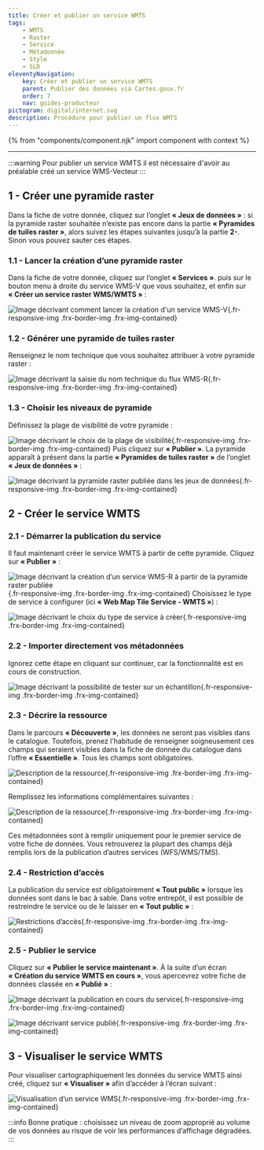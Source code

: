 ```yaml
---
title: Créer et publier un service WMTS
tags:
    - WMTS
    - Raster
    - Service
    - Métadonnée
    - Style
    - SLD
eleventyNavigation:
    key: Créer et publier un service WMTS
    parent: Publier des données via Cartes.gouv.fr
    order: 7
    nav: guides-producteur
pictogram: digital/internet.svg
description: Procédure pour publier un flux WMTS
---
```


{% from "components/component.njk" import component with context %}

---

:::warning
Pour publier un service WMTS il est nécessaire d'avoir au préalable créé un service WMS-Vecteur
:::

## 1 - Créer une pyramide raster

Dans la fiche de votre donnée, cliquez sur l’onglet **« Jeux de données »** : si la pyramide raster souhaitée n’existe pas encore dans la partie **« Pyramides de tuiles raster »**, alors suivez les étapes suivantes jusqu’à la partie **2-**. Sinon vous pouvez sauter ces étapes.

### 1.1 - Lancer la création d’une pyramide raster

Dans la fiche de votre donnée, cliquez sur l’onglet **« Services »**. puis sur le bouton menu à droite du service WMS-V que vous souhaitez, et enfin sur **« Créer un service raster WMS/WMTS »** :

![Image décrivant comment lancer la création d'un service WMS-V](/img/guides-producteur/publier-des-donnees-via-cartes-gouv/wmts/01_creer-service-raster.png){.fr-responsive-img .frx-border-img .frx-img-contained}

### 1.2 - Générer une pyramide de tuiles raster

Renseignez le nom technique que vous souhaitez attribuer à votre pyramide raster :

![Image décrivant la saisie du nom technique du flux WMS-R](/img/guides-producteur/publier-des-donnees-via-cartes-gouv/wmts/02_nom-pyramide-raster.png){.fr-responsive-img .frx-border-img .frx-img-contained}

### 1.3 - Choisir les niveaux de pyramide

Définissez la plage de visibilité de votre pyramide :

![Image décrivant le choix de la plage de visibilité](/img/guides-producteur/publier-des-donnees-via-cartes-gouv/wmts/03_plage-de-visibilite-pyramide-raster.png){.fr-responsive-img .frx-border-img .frx-img-contained}
Puis cliquez sur **« Publier »**. La pyramide apparaît à présent dans la partie **« Pyramides de tuiles raster »** de l’onglet **« Jeux de données »** :

![Image décrivant la pyramide raster publiée dans les jeux de données](/img/guides-producteur/publier-des-donnees-via-cartes-gouv/wmts/04_pyramide-publiee.png){.fr-responsive-img .frx-border-img .frx-img-contained}

## 2 - Créer le service WMTS

### 2.1 - Démarrer la publication du service

Il faut maintenant créer le service WMTS à partir de cette pyramide. Cliquez sur **« Publier »** :

![Image décrivant la création d’un service WMS-R à partir de la pyramide raster publiée](/img/guides-producteur/publier-des-donnees-via-cartes-gouv/wmts/05_publier-wmts.png){.fr-responsive-img .frx-border-img .frx-img-contained}
Choisissez le type de service à configurer (ici **« Web Map Tile Service - WMTS »**) :

![Image décrivant le choix du type de service à créer](/img/guides-producteur/publier-des-donnees-via-cartes-gouv/wmts/06_type-de-service.png){.fr-responsive-img .frx-border-img .frx-img-contained}

### 2.2 - Importer directement vos métadonnées

Ignorez cette étape en cliquant sur continuer, car la fonctionnalité est en cours de construction.

![Image décrivant la possibilité de tester sur un échantillon](/img/guides-producteur/publier-des-donnees-via-cartes-gouv/wmts/07_source-metadonnees-wmts.png){.fr-responsive-img .frx-border-img .frx-img-contained}

### 2.3 - Décrire la ressource

Dans le parcours **« Découverte »**, les données ne seront pas visibles dans le catalogue. Toutefois, prenez l’habitude de renseigner soigneusement ces champs qui seraient visibles dans la fiche de donnée du catalogue dans l’offre **« Essentielle »**. Tous les champs sont obligatoires.

![Description de la ressource](/img/guides-producteur/publier-des-donnees-via-cartes-gouv/wmts/08_description-wmts.png){.fr-responsive-img .frx-border-img .frx-img-contained}

Remplissez les informations complémentaires suivantes :

![Description de la ressource](/img/guides-producteur/publier-des-donnees-via-cartes-gouv/wmts/09_info-complementaires-metadonnees-wmts.png){.fr-responsive-img .frx-border-img .frx-img-contained}

Ces métadonnées sont à remplir uniquement pour le premier service de votre fiche de données. Vous retrouverez la plupart des champs déjà remplis lors de la publication d’autres services (WFS/WMS/TMS).

### 2.4 - Restriction d’accès

La publication du service est obligatoirement **« Tout public »** lorsque les données sont dans le bac à sable. Dans votre entrepôt, il est possible de restreindre le service ou de le laisser en **« Tout public »** :

![Restrictions d’accès](/img/guides-producteur/publier-des-donnees-via-cartes-gouv/wmts/10_restrictions-wmts.png){.fr-responsive-img .frx-border-img .frx-img-contained}

### 2.5 - Publier le service

Cliquez sur **« Publier le service maintenant »**. À la suite d’un écran **« Création du service WMTS en cours »**, vous apercevrez votre fiche de données classée en **« Publié »** :

![Image décrivant la publication en cours du service](/img/guides-producteur/publier-des-donnees-via-cartes-gouv/wmts/11_chargement-wmts.png){.fr-responsive-img .frx-border-img .frx-img-contained}

![Image décrivant service publié](/img/guides-producteur/publier-des-donnees-via-cartes-gouv/wmts/12_service-wmts.png){.fr-responsive-img .frx-border-img .frx-img-contained}

## 3 - Visualiser le service WMTS

Pour visualiser cartographiquement les données du service WMTS ainsi créé, cliquez sur **« Visualiser »** afin d’accéder à l’écran suivant :

![Visualisation d’un service WMS](/img/guides-producteur/publier-des-donnees-via-cartes-gouv/wmts/13_visualisation-wmts.png){.fr-responsive-img .frx-border-img .frx-img-contained}

:::info
Bonne pratique : choisissez un niveau de zoom approprié au volume de vos données au risque de voir les performances d’affichage dégradées.
:::
